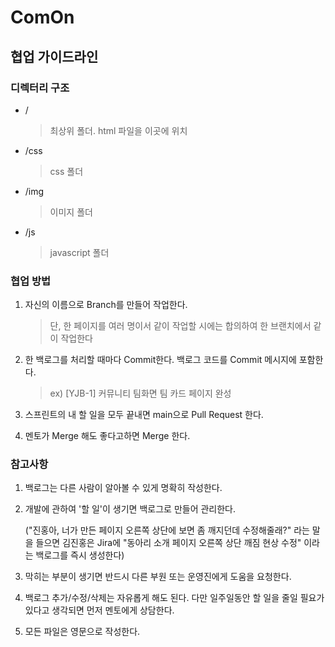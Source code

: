 # ComOn

## 협업 가이드라인

### 디렉터리 구조

- /
  > 최상위 폴더. html 파일을 이곳에 위치
- /css
  > css 폴더
- /img
  > 이미지 폴더
- /js
  > javascript 폴더

### 협업 방법

1. 자신의 이름으로 Branch를 만들어 작업한다.

   > 단, 한 페이지를 여러 명이서 같이 작업할 시에는 합의하여 한 브랜치에서 같이 작업한다

2. 한 백로그를 처리할 때마다 Commit한다. 백로그 코드를 Commit 메시지에 포함한다.

   > ex) [YJB-1] 커뮤니티 팀화면 팀 카드 페이지 완성

3. 스프린트의 내 할 일을 모두 끝내면 main으로 Pull Request 한다.

4. 멘토가 Merge 해도 좋다고하면 Merge 한다.

### 참고사항

1. 백로그는 다른 사람이 알아볼 수 있게 명확히 작성한다.

2. 개발에 관하여 '할 일'이 생기면 백로그로 만들어 관리한다.

   ("진홍아, 너가 만든 페이지 오른쪽 상단에 보면 좀 깨지던데 수정해줄래?" 라는 말을 들으면 김진홍은 Jira에 "동아리 소개 페이지 오른쪽 상단 깨짐 현상 수정" 이라는 백로그를 즉시 생성한다)

3. 막히는 부분이 생기면 반드시 다른 부원 또는 운영진에게 도움을 요청한다.

4. 백로그 추가/수정/삭제는 자유롭게 해도 된다. 다만 일주일동안 할 일을 줄일 필요가 있다고 생각되면 먼저 멘토에게 상담한다.

5. 모든 파일은 영문으로 작성한다.
